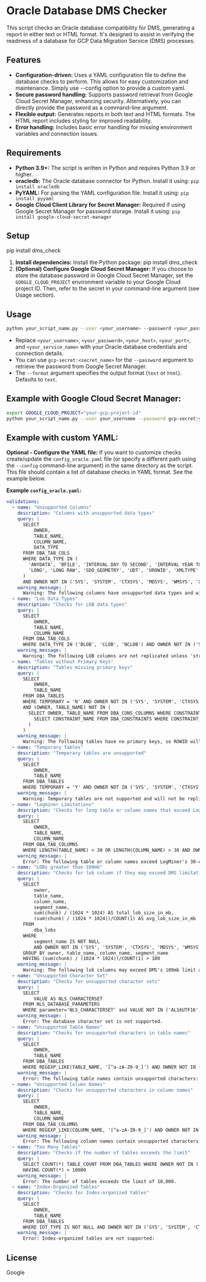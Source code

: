 # Oracle Database DMS Checker

This script checks an Oracle database compatibility for DMS, generating a report in either text or HTML format.  It's designed to assist in verifying the readiness of a database for GCP Data Migration Service (DMS) processes.

## Features

* **Configuration-driven:** Uses a YAML configuration file to define the database checks to perform.  This allows for easy customization and maintenance. Simply use --config option to provide a custom yaml.
* **Secure password handling:** Supports password retrieval from Google Cloud Secret Manager, enhancing security.  Alternatively, you can directly provide the password as a command-line argument.
* **Flexible output:** Generates reports in both text and HTML formats. The HTML report includes styling for improved readability.
* **Error handling:** Includes basic error handling for missing environment variables and connection issues.


## Requirements

* **Python 3.9+:** The script is written in Python and requires Python 3.9 or higher.
* **oracledb:** The Oracle database connector for Python. Install it using:  `pip install oracledb`
* **PyYAML:** For parsing the YAML configuration file. Install it using: `pip install pyyaml`
* **Google Cloud Client Library for Secret Manager:**  Required if using Google Secret Manager for password storage. Install it using: `pip install google-cloud-secret-manager`


## Setup
pip install dms_check
1. **Install dependencies:**  Install the Python package: pip install dms_check
2. **(Optional) Configure Google Cloud Secret Manager:** If you choose to store the database password in Google Cloud Secret Manager, set the `GOOGLE_CLOUD_PROJECT` environment variable to your Google Cloud project ID.  Then, refer to the secret in your command-line argument (see Usage section).



## Usage

```bash
python your_script_name.py --user <your_username> --password <your_password> --host <your_host> --port <your_port> --service <your_service_name> [--config <config_file_path>] [--format text|html]
```

* Replace `<your_username>`, `<your_password>`, `<your_host>`, `<your_port>`, and `<your_service_name>` with your Oracle database credentials and connection details.
* You can use `gcp-secret:<secret_name>` for the `--password` argument to retrieve the password from Google Secret Manager.
*  The `--format` argument specifies the output format (`text` or `html`).  Defaults to `text`.


## Example with Google Cloud Secret Manager:

```bash
export GOOGLE_CLOUD_PROJECT="your-gcp-project-id"
python your_script_name.py --user your_username --password gcp-secret:your-secret-name --host your_host --port 1521 --service your_service_name --format html
```

## Example with custom YAML:
**Optional - Configure the YAML file:** If you want to customize checks create/update the `config_oracle.yaml` file (or specify a different path using the `--config` command-line argument) in the same directory as the script.  This file should contain a list of database checks in YAML format.  See the example below.

**Example `config_oracle.yaml`:**

```yaml
validations:
  - name: "Unsupported Columns"
    description: "Columns with unsupported data types"
    query: |
      SELECT 
          OWNER, 
          TABLE_NAME, 
          COLUMN_NAME, 
          DATA_TYPE 
      FROM DBA_TAB_COLS
      WHERE DATA_TYPE IN (
        'ANYDATA', 'BFILE', 'INTERVAL DAY TO SECOND', 'INTERVAL YEAR TO MONTH', 
        'LONG', 'LONG RAW', 'SDO_GEOMETRY', 'UDT', 'UROWID', 'XMLTYPE'
      )
      AND OWNER NOT IN ('SYS', 'SYSTEM', 'CTXSYS', 'MDSYS', 'WMSYS', 'XDB', 'ORDDATA', 'AUDSYS', 'OJVMSYS', 'DBSFWUSER','DBSNMP', 'GSMADMIN_INTERNAL', 'DVSYS', 'OUTLN', 'APPQOSSYS', 'ORDSYS', 'LBACSYS')
    warning_message: |
      Warning: The following columns have unsupported data types and will be replaced with NULL values:
  - name: "Lob Data Types"
    description: "Checks for LOB data types"
    query: |
      SELECT 
          OWNER, 
          TABLE_NAME, 
          COLUMN_NAME 
      FROM DBA_TAB_COLS 
      WHERE DATA_TYPE IN ('BLOB', 'CLOB', 'NCLOB') AND OWNER NOT IN ('SYS', 'SYSTEM', 'CTXSYS', 'MDSYS', 'WMSYS', 'XDB', 'ORDDATA', 'AUDSYS', 'OJVMSYS', 'DBSFWUSER','DBSNMP', 'GSMADMIN_INTERNAL', 'DVSYS', 'OUTLN', 'APPQOSSYS', 'ORDSYS', 'LBACSYS')
    warning_message: |
      Warning: The following LOB columns are not replicated unless 'streamLargeObjects' is enabled:
  - name: "Tables without Primary Keys"
    description: "Tables missing primary keys"
    query: |
      SELECT 
          OWNER, 
          TABLE_NAME 
      FROM DBA_TABLES 
      WHERE TEMPORARY = 'N' AND OWNER NOT IN ('SYS', 'SYSTEM', 'CTXSYS', 'MDSYS', 'WMSYS', 'XDB', 'ORDDATA', 'AUDSYS', 'OJVMSYS', 'DBSFWUSER','DBSNMP', 'GSMADMIN_INTERNAL', 'DVSYS', 'OUTLN', 'APPQOSSYS', 'ORDSYS', 'LBACSYS')
      AND (OWNER, TABLE_NAME) NOT IN (
        SELECT OWNER, TABLE_NAME FROM DBA_CONS_COLUMNS WHERE CONSTRAINT_NAME IN (
          SELECT CONSTRAINT_NAME FROM DBA_CONSTRAINTS WHERE CONSTRAINT_TYPE = 'P'
        )
      )
    warning_message: |
      Warning: The following tables have no primary keys, so ROWID will be used for merging and migration operations:
  - name: "Temporary Tables"
    description: "Temporary tables are unsupported"
    query: |
      SELECT 
          OWNER, 
          TABLE_NAME 
      FROM DBA_TABLES 
      WHERE TEMPORARY = 'Y' AND OWNER NOT IN ('SYS', 'SYSTEM', 'CTXSYS', 'MDSYS', 'WMSYS', 'XDB', 'ORDDATA', 'AUDSYS', 'OJVMSYS', 'DBSFWUSER','DBSNMP', 'GSMADMIN_INTERNAL', 'DVSYS', 'OUTLN', 'APPQOSSYS', 'ORDSYS', 'LBACSYS')
    warning_message: |
      Warning: Temporary tables are not supported and will not be replicated:
  - name: "Logminer Limitations"
    description: "Checks for long table or column names that exceed LogMiner limits"
    query: |
      SELECT 
          OWNER, 
          TABLE_NAME, 
          COLUMN_NAME 
      FROM DBA_TAB_COLUMNS
      WHERE LENGTH(TABLE_NAME) > 30 OR LENGTH(COLUMN_NAME) > 30 AND OWNER NOT IN ('SYS', 'SYSTEM', 'CTXSYS', 'MDSYS', 'WMSYS', 'XDB', 'ORDDATA', 'AUDSYS', 'OJVMSYS', 'DBSFWUSER','DBSNMP', 'GSMADMIN_INTERNAL', 'DVSYS', 'OUTLN', 'APPQOSSYS', 'ORDSYS', 'LBACSYS')
    warning_message: |
      Error: The following table or column names exceed LogMiner's 30-character limit and cannot be replicated:
  - name: "LOBs greater than 100mb"
    description: "Checks for lob column if they may exceed DMS limitation of 100mb"
    query: |
      SELECT 
          owner,
          table_name,
          column_name,
          segment_name,
          sum(chunk) / (1024 * 1024) AS total_lob_size_in_mb,
          (sum(chunk) / (1024 * 1024))/COUNT(1) AS avg_lob_size_in_mb
      FROM 
          dba_lobs
      WHERE 
          segment_name IS NOT NULL 
          AND OWNER NOT IN ('SYS', 'SYSTEM', 'CTXSYS', 'MDSYS', 'WMSYS', 'XDB', 'ORDDATA', 'AUDSYS', 'OJVMSYS', 'DBSFWUSER','DBSNMP', 'GSMADMIN_INTERNAL', 'DVSYS', 'OUTLN', 'APPQOSSYS', 'ORDSYS', 'LBACSYS')
      GROUP BY owner, table_name, column_name, segment_name
      HAVING (sum(chunk) / (1024 * 1024))/COUNT(1) > 100
    warning_message: |
      Warning: The following lob columns may exceed DMS's 100mb limit and cannot be replicated:
  - name: "Unsupported Character Set"
    description: "Checks for unsupported character sets"
    query: |
      SELECT 
          VALUE AS NLS_CHARACTERSET 
      FROM NLS_DATABASE_PARAMETERS
      WHERE parameter='NLS_CHARACTERSET' and VALUE NOT IN ('AL16UTF16', 'AL32UTF8', 'IN8ISCII', 'JA16SJIS', 'US7ASCII', 'UTF8', 'WE8ISO8859P1', 'WE8ISO8859P9', 'WE8ISO8859P15', 'WE8MSWIN1252', 'ZHT16BIG5')
    warning_message: |
      Error: The database character set is not supported.
  - name: "Unsupported Table Names"
    description: "Checks for unsupported characters in table names"
    query: |
      SELECT 
          OWNER, 
          TABLE_NAME 
      FROM DBA_TABLES 
      WHERE REGEXP_LIKE(TABLE_NAME, '[^a-zA-Z0-9_]') AND OWNER NOT IN ('SYS', 'SYSTEM', 'CTXSYS', 'MDSYS', 'WMSYS', 'XDB', 'ORDDATA', 'AUDSYS', 'OJVMSYS', 'DBSFWUSER','DBSNMP', 'GSMADMIN_INTERNAL', 'DVSYS', 'OUTLN', 'APPQOSSYS', 'ORDSYS', 'LBACSYS')
    warning_message: |
      Error: The following table names contain unsupported characters:
  - name: "Unsupported Column Names"
    description: "Checks for unsupported characters in column names"
    query: |
      SELECT 
          OWNER, 
          TABLE_NAME, 
          COLUMN_NAME 
      FROM DBA_TAB_COLUMNS 
      WHERE REGEXP_LIKE(COLUMN_NAME, '[^a-zA-Z0-9_]') AND OWNER NOT IN ('SYS', 'SYSTEM', 'CTXSYS', 'MDSYS', 'WMSYS', 'XDB', 'ORDDATA', 'AUDSYS', 'OJVMSYS', 'DBSFWUSER','DBSNMP', 'GSMADMIN_INTERNAL', 'DVSYS', 'OUTLN', 'APPQOSSYS', 'ORDSYS', 'LBACSYS')
    warning_message: |
      Error: The following column names contain unsupported characters:
  - name: "Too Many Tables"
    description: "Checks if the number of tables exceeds the limit"
    query: |
      SELECT COUNT(*) TABLE_COUNT FROM DBA_TABLES WHERE OWNER NOT IN ('SYS', 'SYSTEM', 'CTXSYS', 'MDSYS', 'WMSYS', 'XDB', 'ORDDATA', 'AUDSYS', 'OJVMSYS', 'DBSFWUSER','DBSNMP', 'GSMADMIN_INTERNAL', 'DVSYS', 'OUTLN', 'APPQOSSYS', 'ORDSYS', 'LBACSYS')
      HAVING COUNT(*) > 10000
    warning_message: |
      Error: The number of tables exceeds the limit of 10,000.
  - name: "Index-Organized Tables"
    description: "Checks for Index-organized tables"
    query: |
      SELECT 
          OWNER, 
          TABLE_NAME 
      FROM DBA_TABLES 
      WHERE IOT_TYPE IS NOT NULL AND OWNER NOT IN ('SYS', 'SYSTEM', 'CTXSYS', 'MDSYS', 'WMSYS', 'XDB', 'ORDDATA', 'AUDSYS', 'OJVMSYS', 'DBSFWUSER','DBSNMP', 'GSMADMIN_INTERNAL', 'DVSYS', 'OUTLN', 'APPQOSSYS', 'ORDSYS', 'LBACSYS')
    warning_message: |
      Error: Index-organized tables are not supported:
```


## License
Google 


